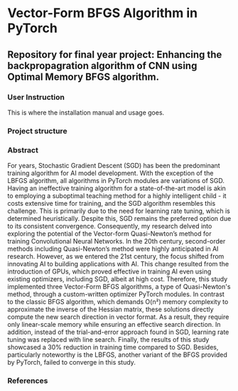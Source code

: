 # Vector-Form BFGS Algorithm in PyTorch
## Repository for final year project: Enhancing the backpropagration algorithm of CNN using Optimal Memory BFGS algorithm.

### User Instruction
This is where the installation manual and usage goes.


### Project structure


### Abstract
For years, Stochastic Gradient Descent (SGD) has been the predominant training algorithm for AI model development. With the exception of the LBFGS algorithm, all algorithms in PyTorch modules are variations of SGD. Having an ineffective training algorithm for a state-of-the-art model is akin to employing a suboptimal teaching method for a highly intelligent child - it costs extensive time for training, and the SGD algorithm resembles this challenge. This is primarily due to the need for learning rate tuning, which is determined heuristically. Despite this, SGD remains the preferred option due to its consistent convergence. Consequently, my research delved into exploring the potential of the Vector-form Quasi-Newton’s method for training Convolutional Neural Networks. In the 20th century, second-order methods including Quasi-Newton’s method were highly anticipated in AI research. However, as we entered the 21st century, the focus shifted from innovating AI to building applications with AI. This change resulted from the introduction of GPUs, which proved effective in training AI even using existing optimizers, including SGD, albeit at high cost. Therefore, this study implemented three Vector-Form BFGS algorithms, a type of Quasi-Newton's method, through a custom-written optimizer PyTorch modules. In contrast to the classic BFGS algorithm, which demands O(n²) memory complexity to approximate the inverse of the Hessian matrix, these solutions directly compute the new search direction in vector format. As a result, they require only linear-scale memory while ensuring an effective search direction. In addition, instead of the trial-and-error approach found in SGD, learning rate tuning was replaced with line search. Finally, the results of this study showcased a 30% reduction in training time compared to SGD. Besides, particularly noteworthy is the LBFGS, another variant of the BFGS provided by PyTorch, failed to converge in this study.


### References
